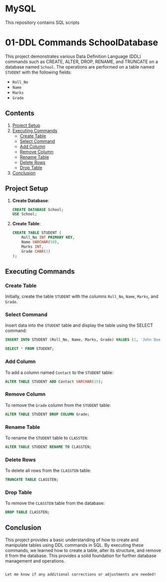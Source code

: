 # MySQL
This repository contains SQL scripts

# 01-DDL Commands SchoolDatabase

This project demonstrates various Data Definition Language (DDL) commands such as CREATE, ALTER, DROP, RENAME, and TRUNCATE on a database named `School`. The operations are performed on a table named `STUDENT` with the following fields:
- `Roll_No`
- `Name`
- `Marks`
- `Grade`

## Contents
1. [Project Setup](#project-setup)
2. [Executing Commands](#executing-commands)
    - [Create Table](#create-table)
    - [Select Command](#select-command)
    - [Add Column](#add-column)
    - [Remove Column](#remove-column)
    - [Rename Table](#rename-table)
    - [Delete Rows](#delete-rows)
    - [Drop Table](#drop-table)
3. [Conclusion](#conclusion)

## Project Setup

1. **Create Database**: 
   ```sql
   CREATE DATABASE School;
   USE School;
   ```

2. **Create Table**:
   ```sql
   CREATE TABLE STUDENT (
       Roll_No INT PRIMARY KEY,
       Name VARCHAR(50),
       Marks INT,
       Grade CHAR(1)
   );
   ```

## Executing Commands

### Create Table
Initially, create the table `STUDENT` with the columns `Roll_No`, `Name`, `Marks`, and `Grade`.

### Select Command
Insert data into the `STUDENT` table and display the table using the SELECT command:
   ```sql
   INSERT INTO STUDENT (Roll_No, Name, Marks, Grade) VALUES (1, 'John Doe', 85, 'A'), (2, 'Jane Smith', 90, 'A'), (3, 'Alice Johnson', 78, 'B');

   SELECT * FROM STUDENT;
   ```

### Add Column
To add a column named `Contact` to the `STUDENT` table:
   ```sql
   ALTER TABLE STUDENT ADD Contact VARCHAR(15);
   ```

### Remove Column
To remove the `Grade` column from the `STUDENT` table:
   ```sql
   ALTER TABLE STUDENT DROP COLUMN Grade;
   ```

### Rename Table
To rename the `STUDENT` table to `CLASSTEN`:
   ```sql
   ALTER TABLE STUDENT RENAME TO CLASSTEN;
   ```

### Delete Rows
To delete all rows from the `CLASSTEN` table:
   ```sql
   TRUNCATE TABLE CLASSTEN;
   ```

### Drop Table
To remove the `CLASSTEN` table from the database:
   ```sql
   DROP TABLE CLASSTEN;
   ```

## Conclusion
This project provides a basic understanding of how to create and manipulate tables using DDL commands in SQL. By executing these commands, we learned how to create a table, alter its structure, and remove it from the database. This provides a solid foundation for further database management and operations.
```

Let me know if any additional corrections or adjustments are needed!
